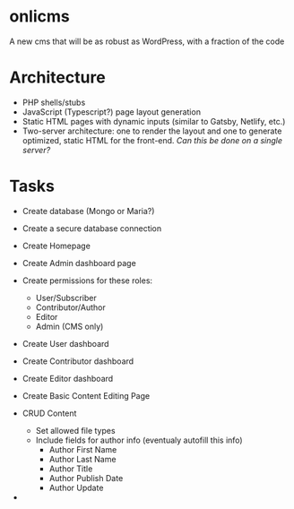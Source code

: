 # onlicms
A new cms that will be as robust as WordPress, with a fraction of the code

# Architecture
- PHP shells/stubs
- JavaScript (Typescript?) page layout generation
- Static HTML pages with dynamic inputs (similar to Gatsby, Netlify, etc.)
- Two-server architecture: one to render the layout and one to generate optimized, static HTML for the front-end. _Can this be done on a single server?_

# Tasks
- Create database (Mongo or Maria?)
 - Create a secure database connection
    
- Create Homepage
 
- Create Admin dashboard page
  
- Create permissions for these roles:
  - User/Subscriber
  - Contributor/Author
  - Editor
  - Admin (CMS only)

 - Create User dashboard
 -  Create Contributor dashboard
 -  Create Editor dashboard

 -  Create Basic Content Editing Page
  - CRUD Content
    - Set allowed file types
    - Include fields for author info (eventualy autofill this info)
      - Author First Name
      - Author Last Name
      - Author Title
      - Author Publish Date
      - Author Update
     
- 
